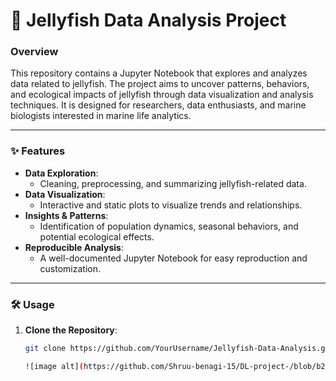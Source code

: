 # 🪼 Jellyfish Data Analysis Project

### Overview  
This repository contains a Jupyter Notebook that explores and analyzes data related to jellyfish. The project aims to uncover patterns, behaviors, and ecological impacts of jellyfish through data visualization and analysis techniques. It is designed for researchers, data enthusiasts, and marine biologists interested in marine life analytics.

---

### ✨ Features  
- **Data Exploration**:  
  - Cleaning, preprocessing, and summarizing jellyfish-related data.  
- **Data Visualization**:  
  - Interactive and static plots to visualize trends and relationships.  
- **Insights & Patterns**:  
  - Identification of population dynamics, seasonal behaviors, and potential ecological effects.  
- **Reproducible Analysis**:  
  - A well-documented Jupyter Notebook for easy reproduction and customization.

---

### 🛠️ Usage  
1. **Clone the Repository**:  
   ```bash
   git clone https://github.com/YourUsername/Jellyfish-Data-Analysis.git

   ![image alt](https://github.com/Shruu-benagi-15/DL-project-/blob/b22232565e3c2d35ae697146b8aff54a9975282e/Screenshot%20(24).png)
